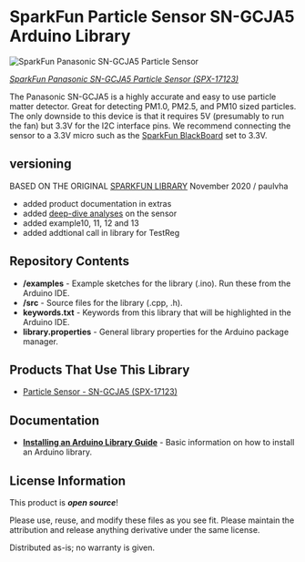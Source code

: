 SparkFun Particle Sensor SN-GCJA5 Arduino Library
========================================

![SparkFun Panasonic SN-GCJA5 Particle Sensor](https://cdn.sparkfun.com//assets/parts/1/6/0/9/3/17123-Particle_Sensor_-_SN-GCJA5-01.jpg)

[*SparkFun Panasonic SN-GCJA5 Particle Sensor (SPX-17123)*](https://www.sparkfun.com/products/17123)

The Panasonic SN-GCJA5 is a highly accurate and easy to use particle matter detector. Great for detecting PM1.0, PM2.5, and PM10 sized particles. The only downside to this device is that it requires 5V (presumably to run the fan) but 3.3V for the I2C interface pins. We recommend connecting the sensor to a 3.3V micro such as the [SparkFun BlackBoard](https://www.sparkfun.com/products/16282) set to 3.3V.

## versioning
 BASED ON THE ORIGINAL [SPARKFUN LIBRARY](https://github.com/sparkfun/SparkFun_Particle_Sensor_SN-GCJA5_Arduino_Library)
 November 2020 / paulvha
 * added product documentation in extras
 * added [deep-dive analyses](extras/SN-GCJA5.odt) on the sensor
 * added example10, 11, 12 and 13
 * added addtional call in library for TestReg

## Repository Contents

- **/examples** - Example sketches for the library (.ino). Run these from the Arduino IDE.
- **/src** - Source files for the library (.cpp, .h).
- **keywords.txt** - Keywords from this library that will be highlighted in the Arduino IDE.
- **library.properties** - General library properties for the Arduino package manager.

## Products That Use This Library

- [Particle Sensor - SN-GCJA5 (SPX-17123)](https://www.sparkfun.com/products/17123)

## Documentation

- **[Installing an Arduino Library Guide](https://learn.sparkfun.com/tutorials/installing-an-arduino-library)** - Basic information on how to install an Arduino library.

## License Information

This product is _**open source**_!

Please use, reuse, and modify these files as you see fit.
Please maintain the attribution and release anything derivative under the same license.

Distributed as-is; no warranty is given.
